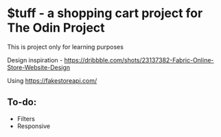 # $tuff - a shopping cart project for The Odin Project
This is project only for learning purposes

Design inspiration - https://dribbble.com/shots/23137382-Fabric-Online-Store-Website-Design

Using https://fakestoreapi.com/

## To-do:
* Filters
* Responsive
